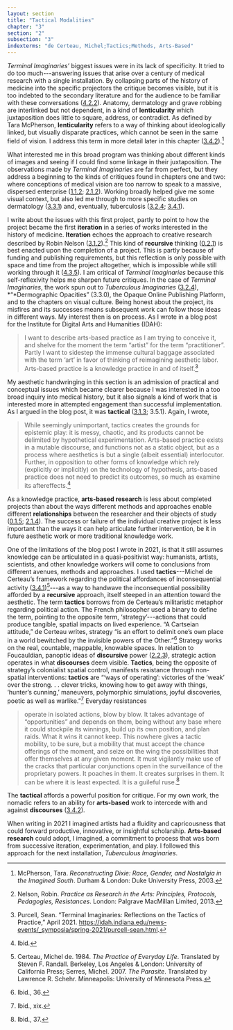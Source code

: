 ```yaml
---
layout: section
title: "Tactical Modalities"
chapter: "3"
section: "2"
subsection: "3"
indexterms: "de Certeau, Michel;Tactics;Methods, Arts-Based"
---
```


*Terminal Imaginaries’* biggest issues were in its lack of specificity. It tried to do too much---answering issues that arise over a century of medical research with a single installation. By collapsing parts of the history of medicine into the specific projectors the critique becomes visible, but it is too indebted to the secondary literature and for the audience to be familiar with these conversations (<a href="{{ site.baseurl }}/narrative/4_2_2">4.2.2</a>). Anatomy, dermatology and grave robbing are interlinked but not dependent, in a kind of <span data-tooltip aria-haspopup="true" class="has-tip" data-disable-hover="false" tabindex="1" data-title="Medicalization refers to how health concerns have migrated from non-scientific and non-medical spaces and practices into specifically biomedical institutions."><b>lenticularity</b></span> which juxtaposition does little to square, address, or contradict. As defined by Tara McPherson, <span data-tooltip aria-haspopup="true" class="has-tip" data-disable-hover="false" tabindex="1" data-title="Medicalization refers to how health concerns have migrated from non-scientific and non-medical spaces and practices into specifically biomedical institutions."><b>lenticularity</b></span> refers to a way of thinking about ideologically linked, but visually disparate practices, which cannot be seen in the same field of vision. I address this term in more detail later in this chapter (<a href="{{ site.baseurl }}/narrative/3_4_2">3.4.2</a>).[^fn1]

What interested me in this broad program was thinking about different kinds of images and seeing if I could find some linkage in their juxtaposition. The observations made by *Terminal Imaginaries* are far from perfect, but they address a beginning to the kinds of critiques found in chapters one and two: where conceptions of medical vision are too narrow to speak to a massive, dispersed enterprise (<a href="{{ site.baseurl }}/narrative/1_1_2">1.1.2</a>; <a href="{{ site.baseurl }}/narrative/2_1_2">2.1.2</a>). Working broadly helped give me some visual context, but also led me through to more specific studies on dermatology (<a href="{{ site.baseurl }}/narrative/3_3_1">3.3.1</a>) and, eventually, tuberculosis (<a href="{{ site.baseurl }}/narrative/3_2_4">3.2.4</a>; <a href="{{ site.baseurl }}/narrative/3_4_1">3.4.1</a>).

I write about the issues with this first project, partly to point to how the project became the first <span data-tooltip aria-haspopup="true" class="has-tip" data-disable-hover="false" tabindex="1" data-title="Iterative, here, refers to a process of learning in which completed projects are analyzed after their completion. This analysis allows for future projects to be more successful, and to address new, but related concepts."><b>iteration</b></span> in a series of works interested in the history of medicine. <span data-tooltip aria-haspopup="true" class="has-tip" data-disable-hover="false" tabindex="1" data-title="Iterative, here, refers to a process of learning in which completed projects are analyzed after their completion. This analysis allows for future projects to be more successful, and to address new, but related concepts."><b>Iteration</b></span> echoes the approach to creative research described by Robin Nelson (<a href="{{ site.baseurl }}/narrative/3_1_2">3.1.2</a>).[^fn2] This kind of <span data-tooltip aria-haspopup="true" class="has-tip" data-disable-hover="false" tabindex="1" data-title="I use the term recursive to describes an iterative process of examination, experimentation, and reflection."><b>recursive</b></span> thinking (<a href="{{ site.baseurl }}/narrative/0_2_1">0.2.1</a>) is best enacted upon the completion of a project. This is partly because of funding and publishing requirements, but this reflection is only possible with space and time from the project altogether, which is impossible while still working through it (<a href="{{ site.baseurl }}/narrative/4_3_5">4.3.5</a>). I am critical of *Terminal Imaginaries* because this self-reflexivity helps me sharpen future critiques. In the case of *Terminal Imaginaries*, the work spun out to *Tuberculous Imaginaries* (<a href="{{ site.baseurl }}/narrative/3_2_4">3.2.4</a>), *“*Dermographic Opacities” (3.3.0), the Opaque Online Publishing Platform, and to the chapters on visual culture. Being honest about the project, its misfires and its successes means subsequent work can follow those ideas in different ways. My interest then is on process. As I wrote in a blog post for the Institute for Digital Arts and Humanities (IDAH):

>I want to describe arts-based practice as I am trying to conceive it, and shelve for the moment the term “artist” for the term “practitioner”. Partly I want to sidestep the immense cultural baggage associated with the term ‘art’ in favor of thinking of reimagining aesthetic labor. Arts-based practice is a knowledge practice in and of itself.[^fn3]

My aesthetic handwringing in this section is an admission of practical and conceptual issues which became clearer because I was interested in a too broad inquiry into medical history, but it also signals a kind of work that is interested more in attempted engagement than successful implementation. As I argued in the blog post, it was <span data-tooltip aria-haspopup="true" class="has-tip" data-disable-hover="false" tabindex="1" data-title="The term tactics comes from the philosophy of Michel de Certeau, and refers to political action taken that has no impact on broader cultural and political struggles."><b>tactical</b></span> (<a href="{{ site.baseurl }}/narrative/3_1_3">3.1.3</a>; 3.5.1). Again, I wrote, 

>While seemingly unimportant, tactics creates the grounds for epistemic play: it is messy, chaotic, and its products cannot be delimited by hypothetical experimentation. Arts-based practice exists in a mutable discourse, and functions not as a static object, but as a process where aesthetics is but a single (albeit essential) interlocutor. Further, in opposition to other forms of knowledge which rely (explicitly or implicitly) on the technology of hypothesis, arts-based practice does not need to predict its outcomes, so much as examine its aftereffects.[^fn4]

As a knowledge practice, <span data-tooltip aria-haspopup="true" class="has-tip" data-disable-hover="false" tabindex="1" data-title="Arts-based methods refer to any research method that applies creative activity as a research method. This can include traditional arts like painting, sculpture, or dance, or more complex conceptual or multi-media approaches."><b>arts-based research</b></span> is less about completed projects than about the ways different methods and approaches enable different <span data-tooltip aria-haspopup="true" class="has-tip" data-disable-hover="false" tabindex="1" data-title="Relationality, as I use it, is indebted to Indigenous knowledge systems. Relation refers to the ways researchers become connected to and obligated to the people, ideas, and non-human entities which they study."><b>relationships</b></span> between the researcher and their objects of study (<a href="{{ site.baseurl }}/narrative/0_1_5">0.1.5</a>; <a href="{{ site.baseurl }}/narrative/2_1_4">2.1.4</a>). The success or failure of the individual creative project is less important than the ways it can help articulate further intervention, be it in future aesthetic work or more traditional knowledge work.

One of the limitations of the blog post I wrote in 2021, is that it still assumes knowledge can be articulated in a quasi-positivist way: humanists, artists, scientists, and other knowledge workers will come to conclusions from different avenues, methods and approaches. I used <span data-tooltip aria-haspopup="true" class="has-tip" data-disable-hover="false" tabindex="1" data-title="The term tactics comes from the philosophy of Michel de Certeau, and refers to political action taken that has no impact on broader cultural and political struggles."><b>tactics</b></span>---Michel de Certeau’s framework regarding the political affordances of inconsequential activity (<a href="{{ site.baseurl }}/narrative/3_4_1">3.4.1</a>)[^fn5]---as a way to handwave the inconsequential possibility afforded by a <span data-tooltip aria-haspopup="true" class="has-tip" data-disable-hover="false" tabindex="1" data-title="I use the term recursive to describes an iterative process of examination, experimentation, and reflection."><b>recursive</b></span> approach, itself steeped in an attention toward the aesthetic. The term <span data-tooltip aria-haspopup="true" class="has-tip" data-disable-hover="false" tabindex="1" data-title="The term tactics comes from the philosophy of Michel de Certeau, and refers to political action taken that has no impact on broader cultural and political struggles."><b>tactics</b></span> borrows from de Certeau’s militaristic metaphor regarding political action. The French philosopher used a binary to define the term, pointing to the opposite term, ‘strategy’---actions that could produce tangible, spatial impacts on lived experience. “A Cartseian attitude,” de Certeau writes, strategy “is an effort to delimit one’s own place in a world bewitched by the invisible powers of the Other.”[^fn6] Strategy works on the real, countable, mappable, knowable spaces. In relation to Foucauldian, panoptic ideas of <span data-tooltip aria-haspopup="true" class="has-tip" data-disable-hover="false" tabindex="1" data-title="Discourse refers to a scholarly conversation which occurs in a field of knowledge production. I use it in a Foucauldian sense, to convey the agreed upon modes and objects of discussion which are taken for granted in a community or scholarly field."><b>discursive</b></span> power (<a href="{{ site.baseurl }}/narrative/2_2_3">2.2.3</a>), strategic action operates in what <span data-tooltip aria-haspopup="true" class="has-tip" data-disable-hover="false" tabindex="1" data-title="Discourse refers to a scholarly conversation which occurs in a field of knowledge production. I use it in a Foucauldian sense, to convey the agreed upon modes and objects of discussion which are taken for granted in a community or scholarly field."><b>discourses</b></span> deem visible. <span data-tooltip aria-haspopup="true" class="has-tip" data-disable-hover="false" tabindex="1" data-title="The term tactics comes from the philosophy of Michel de Certeau, and refers to political action taken that has no impact on broader cultural and political struggles."><b>Tactics</b></span>, being the opposite of strategy’s colonialist spatial control, manifests resistance through non-spatial interventions: <span data-tooltip aria-haspopup="true" class="has-tip" data-disable-hover="false" tabindex="1" data-title="The term tactics comes from the philosophy of Michel de Certeau, and refers to political action taken that has no impact on broader cultural and political struggles."><b>tactics</b></span> are “‘ways of operating’: victories of the ‘weak’ over the strong. . .  clever tricks, knowing how to get away with things, ‘hunter’s cunning,’ maneuvers, polymorphic simulations, joyful discoveries, poetic as well as warlike.”[^fn7]  Everyday resistances

>operate in isolated actions, blow by blow. It takes advantage of “opportunities” and depends on them, being without any base where it could stockpile its winnings, build up its own position, and plan raids. What it wins it cannot keep. This nowhere gives a tactic mobility, to be sure, but a mobility that must accept the chance offerings of the moment, and seize on the wing the possibilities that offer themselves at any given moment. It must vigilantly make use of the cracks that particular conjunctions open in the surveillance of the proprietary powers. It poaches in them. It creates surprises in them. It can be where it is least expected. It is a guileful ruse.[^fn8]

The <span data-tooltip aria-haspopup="true" class="has-tip" data-disable-hover="false" tabindex="1" data-title="The term tactics comes from the philosophy of Michel de Certeau, and refers to political action taken that has no impact on broader cultural and political struggles."><b>tactical</b></span> affords a powerful position for critique. For my own work, the nomadic refers to an ability for <span data-tooltip aria-haspopup="true" class="has-tip" data-disable-hover="false" tabindex="1" data-title="Arts-based methods refer to any research method that applies creative activity as a research method. This can include traditional arts like painting, sculpture, or dance, or more complex conceptual or multi-media approaches."><b>arts-based</b></span> work to intercede with and against <span data-tooltip aria-haspopup="true" class="has-tip" data-disable-hover="false" tabindex="1" data-title="Discourse refers to a scholarly conversation which occurs in a field of knowledge production. I use it in a Foucauldian sense, to convey the agreed upon modes and objects of discussion which are taken for granted in a community or scholarly field."><b>discourses</b></span> (<a href="{{ site.baseurl }}/narrative/3_4_2">3.4.2</a>).

When writing in 2021 I imagined artists had a fluidity and capricousness that could forward productive, innovative, or insightful scholarship. <span data-tooltip aria-haspopup="true" class="has-tip" data-disable-hover="false" tabindex="1" data-title="Arts-based methods refer to any research method that applies creative activity as a research method. This can include traditional arts like painting, sculpture, or dance, or more complex conceptual or multi-media approaches."><b>Arts-based research</b></span> could adopt, I imagined, a commitment to process that was born from successive iteration, experimentation, and play. I followed this approach for the next installation, *Tuberculous Imaginaries*.

<div class="style-divider">
 	<div class="line"></div>
</div>

[^fn1]: McPherson, Tara. *Reconstructing Dixie: Race, Gender, and Nostalgia in the Imagined South*. Durham & London: Duke University Press, 2003.

[^fn2]: Nelson, Robin. *Practice as Research in the Arts: Principles, Protocols, Pedagogies, Resistances*. London: Palgrave MacMillan Limited, 2013.

[^fn3]: Purcell, Sean. “Terminal Imaginaries: Reflections on the Tactics of Practice,” April 2021. https://idah.indiana.edu/news-events/_symposia/spring-2021/purcell-sean.html.

[^fn4]: Ibid.

[^fn5]: Certeau, Michel de. 1984. *The Practice of Everyday Life*. Translated by Steven F. Randall. Berkeley, Los Angeles & London: University of California Press; Serres, Michel. 2007. *The Parasite*. Translated by Lawrence R. Schehr. Minneapolis: University of Minnesota Press.

[^fn6]: Ibid., 36.

[^fn7]: Ibid., xix.

[^fn8]: Ibid., 37.